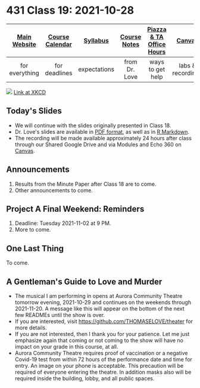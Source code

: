 # 431 Class 19: 2021-10-28

[Main Website](https://thomaselove.github.io/431/) | [Course Calendar](https://thomaselove.github.io/431/calendar.html) | [Syllabus](https://thomaselove.github.io/431-2021-syllabus/) | [Course Notes](https://thomaselove.github.io/431-notes/) | [Piazza & TA Office Hours](https://thomaselove.github.io/431/contact.html) | [Canvas](https://canvas.case.edu) | [Data and Code](https://github.com/THOMASELOVE/431-data)
:-----------: | :--------------: | :----------: | :---------: | :-------------: | :-----------: | :------------:
for everything | for deadlines | expectations | from Dr. Love | ways to get help | labs & recordings | for downloads

![](https://imgs.xkcd.com/comics/slope_hypothesis_testing.png) [Link at XKCD](https://xkcd.com/2533)

## Today's Slides

- We will continue with the slides originally presented in Class 18.
- Dr. Love's slides are available in [PDF format](https://github.com/THOMASELOVE/431-2021/blob/main/classes/class19/431-class18-slides.pdf), as well as in [R Markdown](https://github.com/THOMASELOVE/431-2021/blob/main/classes/class19/431-class18-slides.Rmd). 
- The recording will be made available approximately 24 hours after class through our Shared Google Drive and via Modules and Echo 360 on [Canvas](https://canvas.case.edu).

## Announcements

1. Results from the Minute Paper after Class 18 are to come.
2. Other announcements to come.

## Project A Final Weekend: Reminders

1. Deadline: Tuesday 2021-11-02 at 9 PM.
2. More to come.

## One Last Thing

To come.

## A Gentleman's Guide to Love and Murder

- The musical I am performing in opens at Aurora Community Theatre tomorrow evening, 2021-10-29 and continues on the weekends through 2021-11-20. A message like this will appear on the bottom of the next few READMEs until the show is over. 
- If you are interested, visit https://github.com/THOMASELOVE/theater for more details. 
- If you are not interested, then I thank you for your patience. Let me just emphasize again that coming or not coming to the show will have no impact on your grade in this course, at all.
- Aurora Community Theatre requires proof of vaccination or a negative Covid-19 test from within 72 hours of the performance date and time for entry. An image on your phone is acceptable. This precaution will be required of everyone entering the theatre. In addition masks also will be required inside the building, lobby, and all public spaces. 
